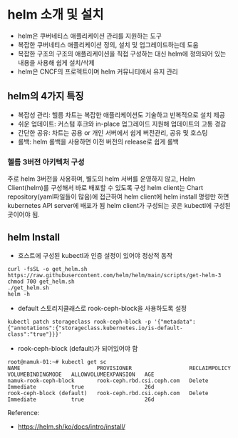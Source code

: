 # helm 소개 및 설치
- helm은 쿠버네티스 애플리케이션 관리를 지원하는 도구
- 복잡한 쿠버네티스 애플리케이션 정의, 설치 및 업그레이드하는데 도움
- 복잡한 구조의 구조의 애플리케이션을 직접 구성하는 대신 helm에 정의되어 있는 내용을 사용해 쉽게 설치/삭제
- helm은 CNCF의 프로젝트이며 helm 커뮤니티에서 유지 관리


## helm의 4가지 특징
- 복잡성 관리: 헬름 차트는 복잡한 애플리케이션도 기술하고 반복적으로 설치 제공
- 쉬운 업데이트: 커스텀 후크와 in-place 업그레이드 지원해 업데이트의 고통 경감
- 간단한 공유: 차트는 공용 or 개인 서버에서 쉽게 버전관리, 공유 및 호스팅
- 롤백: helm 롤백을 사용하면 이전 버전의 release로 쉽게 롤백

### 헬름 3버전 아키텍처 구성
주로 helm 3버전을 사용하며, 별도의 helm 서버를 운영하지 않고, Helm Client(helm)를 구성해서 바로 배포할 수 있도록 구성
helm client는 Chart repository(yaml파일들이 많음)에 접근하여 helm client에 helm install 명령만 하면 kubernetes API server에 배포가 됨
helm client가 구성되는 곳은 kubectl에 구성된 곳이어야 됨.

## helm Install
- 호스트에 구성된 kubectl과 인증 설정이 있어야 정상적 동작

```
curl -fsSL -o get_helm.sh https://raw.githubusercontent.com/helm/helm/main/scripts/get-helm-3
chmod 700 get_helm.sh
./get_helm.sh
helm -h
```

- default 스토리지클래스로 rook-ceph-block을 사용하도록 설정
```
kubectl patch storageclass rook-ceph-block -p '{"metadata": {"annotations":{"storageclass.kubernetes.io/is-default-class":"true"}}}'
```

- rook-ceph-block (default)가 되어있어야 함
```
root@namuk-01:~# kubectl get sc
NAME                        PROVISIONER                  RECLAIMPOLICY   VOLUMEBINDINGMODE   ALLOWVOLUMEEXPANSION   AGE
namuk-rook-ceph-block       rook-ceph.rbd.csi.ceph.com   Delete          Immediate           true                   26d
rook-ceph-block (default)   rook-ceph.rbd.csi.ceph.com   Delete          Immediate           true                   26d
```




Reference:
- https://helm.sh/ko/docs/intro/install/
